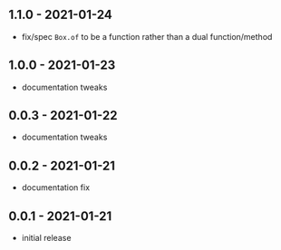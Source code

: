 ## 1.1.0 - 2021-01-24

- fix/spec `Box.of` to be a function rather than a dual function/method

## 1.0.0 - 2021-01-23

- documentation tweaks

## 0.0.3 - 2021-01-22

- documentation tweaks

## 0.0.2 - 2021-01-21

- documentation fix

## 0.0.1 - 2021-01-21

- initial release
